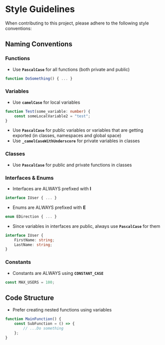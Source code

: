 # Style Guidelines

When contributing to this project, please adhere to the following style conventions:

## Naming Conventions

### Functions

- Use **`PascalCase`** for all functions (both private and public)

```ts
function DoSomething() { ... }
```

### Variables

- Use **`camelCase`** for local variables

```ts
function Test(some_variable: number) {
	const someLocalVariable2 = "test";
}
```

- Use **`PascalCase`** for public variables or variables that are getting exported (in classes, namespaces and global space)
- Use **`_camelCaseWithUnderscore`** for private variables in classes

### Classes

- Use **`PascalCase`** for public and private functions in classes

### Interfaces & Enums

- Interfaces are ALWAYS prefixed with **I**

```ts
interface IUser { ... }
```

- Enums are ALWAYS prefixed with **E**

```ts
enum EDirection { ... }
```

- Since variables in interfaces are public, always use **`PascalCase`** for them

```ts
interface IUser {
	FirstName: string;
	LastName: string;
}
```

### Constants

- Constants are ALWAYS using **`CONSTANT_CASE`**

```ts
const MAX_USERS = 100;
```

## Code Structure

- Prefer creating nested functions using variables

```ts
function MainFunction() {
	const SubFunction = () => {
		// ...Do something
	};
}
```
